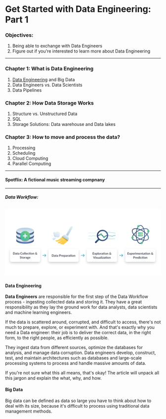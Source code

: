 # Get Started with Data Engineering: Part 1
### Objectives:
1. Being able to exchange with Data Engineers
2. Figure out if you're interested to learn more about Data Engineering
------------------------
### Chapter 1: What is Data Engineering
1. [Data Engineering](#Data-Engineering) and Big Data
2. Data Engineers vs. Data Scientists
3. Data Pipelines
### Chapter 2: How Data Storage Works
1. Structure vs. Unstructured Data
2. SQL
3. Storage Solutions: Data warehouse and Data lakes
### Chapter 3: How to move and process the data?
1. Processing
2. Scheduling
3. Cloud Computing
4. Parallel Computing
----------------------
#### Spotflix: A fictional music streaming compnany
-----------------
##### Data Workflow:
![](https://github.com/Harsha2409/data-engineering-part1-blog/blob/main/workflow.PNG)
--------------------
#### Data Engineering

**Data Engineers** are responsible for the first step of the Data Workflow process - ingesting collected data and storing it. They have a great responsibility as they lay the ground work for data analysts, data scientists and machine learning engineers.

If the data is scattered around, corrupted, and difficult to access, there's not much to prepare, explore, or experiment with. And that's exactly why you need a Data engineer: their job is to deliver the correct data, in the right form, to the right people, as efficiently as possible.

They ingest data from different sources, optimize the databases for analysis, and manage data corruption. Data engineers develop, construct, test, and maintain architectures such as databases and large-scale processing systems to process and handle massive amounts of data.

If you're not sure what this all means, that's okay! The article will unpack all this jargon and explain the what, why, and how.

#### Big Data
Big data can be defined as data so large you have to think about how to deal with its size, because it's difficult to process using traditional data management methods.

